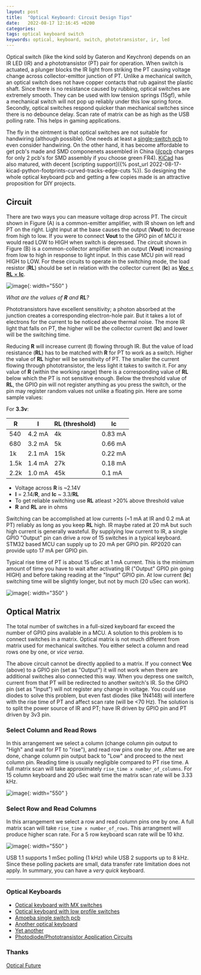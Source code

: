 ```yaml
---
layout: post
title:  "Optical Keyboard: Circuit Design Tips"
date:   2022-08-17 12:16:45 +0200
categories:
tags: optical keyboard switch 
keywords: optical, keyboard, switch, phototransistor, ir, led
---
```



Optical switch (like the kind sold by Gateron and Keychron) depends on an IR
LED (IR) and a phototransistor (PT) pair for
operation. When switch is actuated, a plunger blocks the IR light from striking
the PT causing voltage change across collector-emittor junction of PT. Unlike a
mechanical switch, an optical switch does not have copper contacts that rub
against the plastic shaft. Since there is no resistance caused by rubbing,
optical switches are extremely smooth. They can be used with low tension
springs (15gf), while a mechanical switch will not pop up reliably under this
low spring force. Secondly, optical switches respond quicker than mechanical
switches since there is no debounce delay. Scan rate of matrix can be as high
as the USB polling rate. This helps in gaming applications.

The fly in the ointment is that optical switches are not suitable for
handwiring (although possible). One needs at least a [single-switch pcb][optical-amoeba] to
even consider handwiring. On the other hand, it has become affordable to get pcb's made and SMD
componenets assembled in China ([jlcpcb][jlcpcb] charges for only 2 pcb's for SMD assembly if you choose
green FR4). [KiCad][kicad-org] has also matured, with decent
[scripting support]({% post_url 2022-08-17-kicad-python-footprints-curved-tracks-edge-cuts %}).
So designing the whole optical keyboard pcb and getting a few copies made is an
attractive proposition for DIY projects.

## Circuit

There are two ways you can measure voltage drop across PT. The circuit shown in
Figure (A) is a common-emitter amplifier, with IR shown on left and PT on the
right. Light input at the base causes the output (**Vout**) to decrease from high
to low. If you were to connect **Vout** to the GPIO pin of MCU it would read LOW to
HIGH when switch is depressed. The circuit shown in Figure (B) is a
common-collector amplifier with an output (**Vout**) increasing from low to high in
response to light input. In this case MCU pin will read HIGH to LOW. For these
circuits to operate in the switching mode, the load resistor (**RL**) should be set
in relation with the collector current (**Ic**) as
[**Vcc** < **RL** × **Ic**][photodevices].

![image](/assets/opic1.png){: width="550" }

*What are the values of **R** and **RL**?*

Phototransistors have excellent sensitivity; a photon absorbed at the junction
creates a corresponding electron-hole pair. But it takes a lot of electrons for
the current to be noticed above thermal noise. The more IR light that falls on
PT, the higher will be the collector current (**Ic**) and lower will be the switching time. 

Reducing **R** will increase current (**I**) flowing through IR. But the value of load
resistance (**RL**) has to be matched with **R** for PT to work as a switch. Higher the value
of **RL** higher will be sensitivity of PT. The smaller the current flowing through
phototransistor, the less light it takes to switch it. For any value of **R**
(within the working range) there is a corresponding value of **RL** below which
the PT is not sensitive enough. Below the threshold value of **RL**, the GPIO pin 
will not register anything as you press the switch, or the pin may register
random values not unlike a floating pin. Here are some sample
values:

For **3.3v**:

|  **R**  |  **I**  |  **RL** (threshold) |  **Ic** |
| --- | --- | --- | --- |
| 540 | 4.2 mA | 4k | 0.83 mA |
| 680 | 3.2 mA | 5k | 0.66 mA |
| 1k | 2.1 mA | 15k | 0.22 mA |
| 1.5k | 1.4 mA | 27k | 0.18 mA |
| 2.2k | 1.0 mA | 45k | 0.1 mA |

* Voltage across **R** is ~2.14V
* **I** = 2.14/**R**, and **Ic** ~ 3.3/**RL**
* To get reliable switching use **RL** atleast >20% above threshold value
* **R** and **RL** are in ohms

Switching can be accomplished at low currents (~1 mA at IR and 0.2 mA at PT) reliably as long as you
keep **RL** high. IR maybe rated at 20 mA but such high current is generally wasteful.
By supplying low current to IR, a single GPIO "Output" pin can drive a row of
15 switches in a typical keyboard. STM32 based MCU can supply up to 20 mA per GPIO
pin. RP2020 can provide upto 17 mA per GPIO pin.

Typical rise time of PT is about 15 uSec at 1 mA current. This is the minimum
amount of time you have to wait after activating IR ("Output" GPIO pin going HIGH) and before taking reading
at the "Input" GPIO pin. At low current (**Ic**) switching time will be
slightly longer, but not by much (20 uSec can work).


![image](/assets/opic2.png){: width="350" }


## Optical Matrix

The total number of switches in a full-sized keyboard far exceed the number of GPIO pins available in a MCU. A solution
to this problem is to connect switches in a matrix. Optical matrix is not much different from matrix used
for mechanical switches. You either select a column and read rows one by one, or *vice versa*.

The above circuit cannot be directly applied to a matrix. If you connect **Vcc**
(above) to a GPIO pin (set as "Output") it will not work when there are 
additional switches also connected this way. When you depress one switch, current from that PT will be
redirected to another switch's IR. So the GPIO pin (set as "Input") will not
register any change in voltage. You could use diodes to solve this problem, but
even fast diodes (like 1N4148) will interfere with the rise time of PT and
affect scan rate (will be <70 Hz). The solution is to split the power source of IR and PT; have IR driven
by GPIO pin and PT driven by 3v3 pin.


### Select Column and Read Rows

In this arrangement we select a column (change column pin output to "High" and
wait for PT to "rise"), and read row pins one by one. After we are done,
change column pin output back to "Low" and proceed to the next column pin.
Reading time is usually negligible compared to PT rise time.
A full matrix scan will take approximately `rise_time x number_of_columns`. For 15 column
keyboard and 20 uSec wait time the matrix scan rate will be 3.33 kHz.

![image](/assets/opic4.png){: width="550" }

### Select Row and Read Columns

In this arrangement we select a row and read column pins one by one.
A full matrix scan will take `rise_time x number_of_rows`. This arrangment will produce higher scan rate.
For a 5 row keyboard scan rate will be 10 khz.

![image](/assets/opic3.png){: width="550" }

USB 1.1 supports 1 mSec polling (1 kHz) while USB 2 supports up to 8 kHz. Since
these polling packets are small, data transfer rate limitation does not apply.
In summary, you can have a *very quick* keyboard.


***

### Optical Keyboards


- [Optical keyboard with MX switches](https://github.com/girishji/optical-keyboard-mx)
- [Optical keyboard with low profile switches](https://github.com/girishji/keychron-optical-keyboard)
- [Amoeba single switch pcb](https://github.com/girishji/optical-amoeba)
- [Another optical keyboard](https://github.com/girishji/optical-keyboard)
- [Yet another](https://github.com/Dachtire/sok42)
- [Photodiode/Phototransistor Application Circuits](http://educypedia.karadimov.info/library/Sharp%20photodevices.pdf)


### Thanks

[Optical Future](https://discord.com/login?redirect_to=%2Fchannels%2F715975244896272618)


[kicad-org]: https://www.kicad.org/
[photodevices]: http://educypedia.karadimov.info/library/Sharp%20photodevices.pdf
[optical-amoeba]: https://github.com/girishji/optical-amoeba
[jlcpcb]: https://jlcpcb.com/
